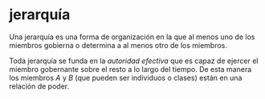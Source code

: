 # jerarquía
Una jerarquía es una forma de organización en la que al menos uno de los miembros gobierna o determina a al menos otro de los miembros.

Toda jerarquía se funda en la *autoridad efectiva* que es capaz de ejercer el miembro gobernante sobre el resto a lo largo del tiempo. De esta manera los miembros *A* y *B* (que pueden ser individuos o clases) están en una relación de poder.
